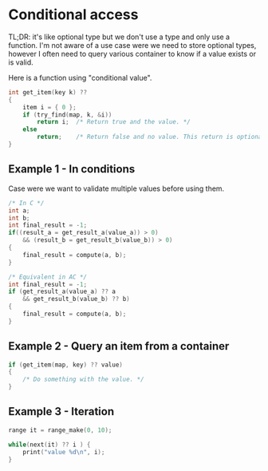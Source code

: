 # Conditional access

TL;DR: it's like optional type but we don't use a type and only use a function.
I'm not aware of a use case were we need to store optional types, however I often need to query various container to know if a value exists or is valid.

Here is a function using "conditional value".
```c
int get_item(key k) ??
{
    item i = { 0 };
    if (try_find(map, k, &i))
        return i;  /* Return true and the value. */
    else
        return;    /* Return false and no value. This return is optional. */
}
```

## Example 1 - In conditions

Case were we want to validate multiple values before using them.

```c
/* In C */
int a;
int b;
int final_result = -1;
if((result_a = get_result_a(value_a)) > 0)
    && (result_b = get_result_b(value_b)) > 0)
{
    final_result = compute(a, b);
}
```

```c
/* Equivalent in AC */
int final_result = -1;
if (get_result_a(value_a) ?? a
    && get_result_b(value_b) ?? b)
{
    final_result = compute(a, b);
}
```

## Example 2 - Query an item from a container

```c
if (get_item(map, key) ?? value)
{
    /* Do something with the value. */
}
```

## Example 3 - Iteration

```c
range it = range_make(0, 10);

while(next(it) ?? i ) {
    print("value %d\n", i);
}
```